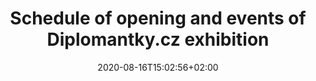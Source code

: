 ---
title: "Schedule of opening and events of Diplomantky.cz exhibition"
shortTitle: "Schedule"
date: 2020-08-16T15:02:56+02:00
draft: false
weight: 3

url: "programme"
---